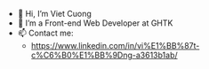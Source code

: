 - 👋 Hi, I’m Viet Cuong
- 👀 I’m a Front-end Web Developer at GHTK
- 📫 Contact me:
  - https://www.linkedin.com/in/vi%E1%BB%87t-c%C6%B0%E1%BB%9Dng-a3613b1ab/

<!---
vietcuongk99/vietcuongk99 is a ✨ special ✨ repository because its `README.md` (this file) appears on your GitHub profile.
You can click the Preview link to take a look at your changes.
--->
